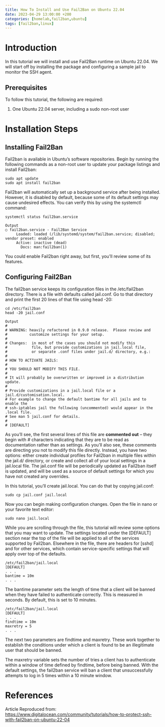```yaml
---
title: How To Install and Use Fail2Ban on Ubuntu 22.04
date: 2023-04-29 13:00:00 +200
categories: [homelab,fail2ban,ubuntu]
tags: [fail2ban,linux]
---
```


# Introduction

In this tutorial we will install and use Fail2Ban runtime on Ubuntu 22.04. We will start off by installing the package and configuring a sample jail to monitor the SSH agent.

## Prerequisites

To follow this tutorial, the following are required:

1. One Ubuntu 22.04 server, including a sudo non-root user  

# Installation Steps

## Installing Fail2Ban

Fail2ban is available in Ubuntu’s software repositories. Begin by running the following commands as a non-root user to update your package listings and install Fail2ban:

```shell
sudo apt update
sudo apt install fail2ban
```
Fail2ban will automatically set up a background service after being installed. However, it is disabled by default, because some of its default settings may cause undesired effects. You can verify this by using the systemctl command:

```shell
systemctl status fail2ban.service
```

```text
Output
○ fail2ban.service - Fail2Ban Service
     Loaded: loaded (/lib/systemd/system/fail2ban.service; disabled; vendor preset: enabled
     Active: inactive (dead)
       Docs: man:fail2ban(1)
```

You could enable Fail2ban right away, but first, you’ll review some of its features.

## Configuring Fail2Ban

The fail2ban service keeps its configuration files in the /etc/fail2ban directory. There is a file with defaults called jail.conf. Go to that directory and print the first 20 lines of that file using head -20:

```shell
cd /etc/fail2ban
head -20 jail.conf
```
```text
Output
#
# WARNING: heavily refactored in 0.9.0 release.  Please review and
#          customize settings for your setup.
#
# Changes:  in most of the cases you should not modify this
#           file, but provide customizations in jail.local file,
#           or separate .conf files under jail.d/ directory, e.g.:
#
# HOW TO ACTIVATE JAILS:
#
# YOU SHOULD NOT MODIFY THIS FILE.
#
# It will probably be overwritten or improved in a distribution update.
#
# Provide customizations in a jail.local file or a jail.d/customisation.local.
# For example to change the default bantime for all jails and to enable the
# ssh-iptables jail the following (uncommented) would appear in the .local file.
# See man 5 jail.conf for details.
#
# [DEFAULT]
```
As you’ll see, the first several lines of this file are **commented out** – they begin with *#* characters indicating that they are to be read as documentation rather than as settings. As you’ll also see, these comments are directing you not to modify this file directly. Instead, you have two options: either create individual profiles for Fail2ban in multiple files within the jail.d/ directory, or create and collect all of your local settings in a jail.local file. The jail.conf file will be periodically updated as Fail2ban itself is updated, and will be used as a source of default settings for which you have not created any overrides.

In this tutorial, you’ll create jail.local. You can do that by copying jail.conf:
```shell
sudo cp jail.conf jail.local
```
Now you can begin making configuration changes. Open the file in nano or your favorite text editor:
```shell
sudo nano jail.local
```
While you are scrolling through the file, this tutorial will review some options that you may want to update. The settings located under the [DEFAULT] section near the top of the file will be applied to all of the services supported by Fail2ban. Elsewhere in the file, there are headers for [sshd] and for other services, which contain service-specific settings that will apply over top of the defaults.
```shell
/etc/fail2ban/jail.local
[DEFAULT]
. . .
bantime = 10m
. . .
```
The bantime parameter sets the length of time that a client will be banned when they have failed to authenticate correctly. This is measured in seconds. By default, this is set to 10 minutes.
```shell
/etc/fail2ban/jail.local
[DEFAULT]
. . .
findtime = 10m
maxretry = 5
. . .
```
The next two parameters are findtime and maxretry. These work together to establish the conditions under which a client is found to be an illegitimate user that should be banned.

The maxretry variable sets the number of tries a client has to authenticate within a window of time defined by findtime, before being banned. With the default settings, the fail2ban service will ban a client that unsuccessfully attempts to log in 5 times within a 10 minute window.


# References


Article Reproduced from: https://www.digitalocean.com/community/tutorials/how-to-protect-ssh-with-fail2ban-on-ubuntu-22-04